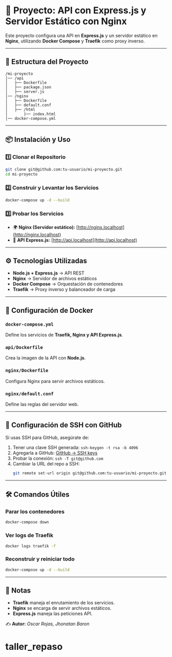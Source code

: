 # 🚀 Proyecto: API con Express.js y Servidor Estático con Nginx

Este proyecto configura una API en **Express.js** y un servidor estático en **Nginx**, utilizando **Docker Compose** y **Traefik** como proxy inverso.

---

## 📂 Estructura del Proyecto
```
/mi-proyecto
│── /api
│   ├── Dockerfile
│   ├── package.json
│   ├── server.js
│── /nginx
│   ├── Dockerfile
│   ├── default.conf
│   ├── /html
│       ├── index.html
│── docker-compose.yml
```

---

## 📦 Instalación y Uso

### 1️⃣ Clonar el Repositorio
```sh
git clone git@github.com:tu-usuario/mi-proyecto.git
cd mi-proyecto
```

### 2️⃣ Construir y Levantar los Servicios
```sh
docker-compose up -d --build
```

### 3️⃣ Probar los Servicios
- 🌍 **Nginx (Servidor estático):** [http://nginx.localhost](http://nginx.localhost)
- 📡 **API Express.js:** [http://api.localhost](http://api.localhost)

---

## ⚙️ Tecnologías Utilizadas
- **Node.js + Express.js** → API REST
- **Nginx** → Servidor de archivos estáticos
- **Docker Compose** → Orquestación de contenedores
- **Traefik** → Proxy inverso y balanceador de carga

---

## 🔧 Configuración de Docker
### `docker-compose.yml`
Define los servicios de **Traefik, Nginx y API Express.js**.

### `api/Dockerfile`
Crea la imagen de la API con **Node.js**.

### `nginx/Dockerfile`
Configura Nginx para servir archivos estáticos.

### `nginx/default.conf`
Define las reglas del servidor web.

---

## 🔑 Configuración de SSH con GitHub
Si usas SSH para GitHub, asegúrate de:
1. Tener una clave SSH generada: `ssh-keygen -t rsa -b 4096`
2. Agregarla a GitHub: [GitHub → SSH keys](https://github.com/settings/keys)
3. Probar la conexión: `ssh -T git@github.com`
4. Cambiar la URL del repo a SSH:
   ```sh
   git remote set-url origin git@github.com:tu-usuario/mi-proyecto.git
   ```

---

## 🛠️ Comandos Útiles
### Parar los contenedores
```sh
docker-compose down
```
### Ver logs de Traefik
```sh
docker logs traefik -f
```
### Reconstruir y reiniciar todo
```sh
docker-compose up -d --build
```

---

## 📌 Notas
- **Traefik** maneja el enrutamiento de los servicios.
- **Nginx** se encarga de servir archivos estáticos.
- **Express.js** maneja las peticiones API.

✍️ **Autor:** _Oscar Rojas, Jhonatan Baron_
# taller_repaso
